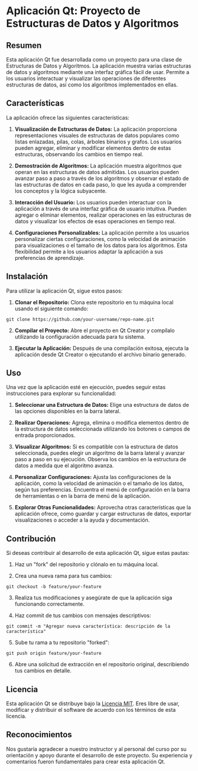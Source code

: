
#  Aplicación Qt: Proyecto de Estructuras de Datos y Algoritmos

## Resumen
Esta aplicación Qt fue desarrollada como un proyecto para una clase de Estructuras de Datos y Algoritmos. La aplicación muestra varias estructuras de datos y algoritmos mediante una interfaz gráfica fácil de usar. Permite a los usuarios interactuar y visualizar las operaciones de diferentes estructuras de datos, así como los algoritmos implementados en ellas.

## Características
La aplicación ofrece las siguientes características:

1. **Visualización de Estructuras de Datos:** La aplicación proporciona representaciones visuales de estructuras de datos populares como listas enlazadas, pilas, colas, árboles binarios y grafos. Los usuarios pueden agregar, eliminar y modificar elementos dentro de estas estructuras, observando los cambios en tiempo real.

2. **Demostración de Algoritmos:** La aplicación muestra algoritmos que operan en las estructuras de datos admitidas. Los usuarios pueden avanzar paso a paso a través de los algoritmos y observar el estado de las estructuras de datos en cada paso, lo que les ayuda a comprender los conceptos y la lógica subyacente.

3. **Interacción del Usuario:** Los usuarios pueden interactuar con la aplicación a través de una interfaz gráfica de usuario intuitiva. Pueden agregar o eliminar elementos, realizar operaciones en las estructuras de datos y visualizar los efectos de esas operaciones en tiempo real.

4. **Configuraciones Personalizables:** La aplicación permite a los usuarios personalizar ciertas configuraciones, como la velocidad de animación para visualizaciones o el tamaño de los datos para los algoritmos. Esta flexibilidad permite a los usuarios adaptar la aplicación a sus preferencias de aprendizaje.

## Instalación
Para utilizar la aplicación Qt, sigue estos pasos:

1. **Clonar el Repositorio:** Clona este repositorio en tu máquina local usando el siguiente comando:
```
git clone https://github.com/your-username/repo-name.git
```

2. **Compilar el Proyecto:** Abre el proyecto en Qt Creator y compílalo utilizando la configuración adecuada para tu sistema.

3. **Ejecutar la Aplicación:** Después de una compilación exitosa, ejecuta la aplicación desde Qt Creator o ejecutando el archivo binario generado.

## Uso
Una vez que la aplicación esté en ejecución, puedes seguir estas instrucciones para explorar su funcionalidad:

1. **Seleccionar una Estructura de Datos:** Elige una estructura de datos de las opciones disponibles en la barra lateral.

2. **Realizar Operaciones:** Agrega, elimina o modifica elementos dentro de la estructura de datos seleccionada utilizando los botones o campos de entrada proporcionados.

3. **Visualizar Algoritmos:** Si es compatible con la estructura de datos seleccionada, puedes elegir un algoritmo de la barra lateral y avanzar paso a paso en su ejecución. Observa los cambios en la estructura de datos a medida que el algoritmo avanza.

4. **Personalizar Configuraciones:** Ajusta las configuraciones de la aplicación, como la velocidad de animación o el tamaño de los datos, según tus preferencias. Encuentra el menú de configuración en la barra de herramientas o en la barra de menú de la aplicación.

5. **Explorar Otras Funcionalidades:** Aprovecha otras características que la aplicación ofrece, como guardar y cargar estructuras de datos, exportar visualizaciones o acceder a la ayuda y documentación.

## Contribución
Si deseas contribuir al desarrollo de esta aplicación Qt, sigue estas pautas:

1. Haz un "fork" del repositorio y clónalo en tu máquina local.

2. Crea una nueva rama para tus cambios:
```
git checkout -b feature/your-feature
```

3. Realiza tus modificaciones y asegúrate de que la aplicación siga funcionando correctamente.

4. Haz commit de tus cambios con mensajes descriptivos:
```
git commit -m "Agregar nueva característica: descripción de la característica"
```

5. Sube tu rama a tu repositorio "forked":
```
git push origin feature/your-feature
```

6. Abre una solicitud de extracción en el repositorio original, describiendo tus cambios en detalle.

## Licencia
Esta aplicación Qt se distribuye bajo la [Licencia MIT](https://opensource.org/licenses/MIT). Eres libre de usar, modificar y distribuir el software de acuerdo con los términos de esta licencia.

## Reconocimientos
Nos gustaría agradecer a nuestro instructor y al personal del curso por su orientación y apoyo durante el desarrollo de este proyecto. Su experiencia y comentarios fueron fundamentales para crear esta aplicación Qt.

